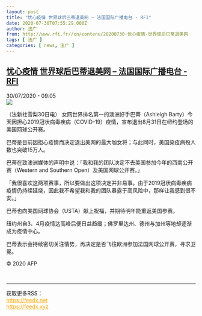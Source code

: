 ```yaml
---
layout: post
title: "忧心疫情 世界球后巴蒂退美网 – 法国国际广播电台 - RFI"
date: 2020-07-30T07:55:29.000Z
author: 法广
from: http://www.rfi.fr//cn/contenu/20200730-忧心疫情-世界球后巴蒂退美网
tags: [ 法广 ]
categories: [ news, 法广 ]
---
```

<!--1596095729000-->
[忧心疫情 世界球后巴蒂退美网 – 法国国际广播电台 - RFI](http://www.rfi.fr//cn/contenu/20200730-%E5%BF%A7%E5%BF%83%E7%96%AB%E6%83%85-%E4%B8%96%E7%95%8C%E7%90%83%E5%90%8E%E5%B7%B4%E8%92%82%E9%80%80%E7%BE%8E%E7%BD%91)
------

<div>
<div>30/07/2020 - 09:05</div><img src="https://s.rfi.fr/media/display/01335890-d238-11ea-b5a7-005056a964fe/w:310/p:16x9/spo0002b.200730150502.jpg"><div class="t-content__body u-clearfix"><div class="m-interstitial"></div><p>（法新社雪梨30日电）    女网世界排名第一的澳洲好手巴蒂（Ashleigh Barty）今天因担心2019冠状病毒疾病（COVID-19）疫情，宣布退出8月31日在纽约登场的美国网球公开赛。</p><p>    巴蒂是目前因担心疫情而决定退出美网的最大咖女将；与此同时，美国染疫病殁人数也突破15万人。</p><p>    巴蒂在致澳洲媒体的声明中说：「我和我的团队决定不去美国参加今年的西南公开赛（Western and Southern Open）及美国网球公开赛。」</p><p>    「我很喜欢这两项赛事，所以要做出这项决定并非易事。由于2019冠状病毒疾病疫情仍持续延烧，因此我不希望我和我的团队暴露于高风险中，那样让我感到很不安。」</p><p>    巴蒂也向美国网球协会（USTA）献上祝福，并期待明年能重返美国参赛。</p><p>    纽约州自3、4月疫情达高峰后便日益趋缓；佛罗里达州、德州与加州等地却逐渐成为疫情中心。</p><p>    巴蒂表示会持续密切关注情势，再决定是否飞往欧洲参加法国网球公开赛，寻求卫冕。</p><p class="t-copyright">© 2020 AFP</p>        </div><br><hr><div>获取更多RSS：<br><a href="https://feedx.net" style="color:orange" target="_blank">https://feedx.net</a> <br><a href="https://feedx.xyz" style="color:orange" target="_blank">https://feedx.xyz</a><br></div>
</div>
